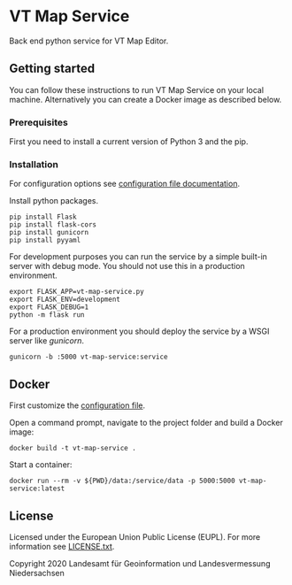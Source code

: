 # VT Map Service

Back end python service for VT Map Editor.

## Getting started

You can follow these instructions to run VT Map Service on your local machine. Alternatively you can create a Docker image as described below.

### Prerequisites

First you need to install a current version of Python 3 and the pip.

### Installation

For configuration options see [configuration file documentation](docs/configuration.adoc).

Install python packages.

```
pip install Flask
pip install flask-cors
pip install gunicorn
pip install pyyaml
```

For development purposes you can run the service by a simple built-in server with debug mode. You should not use this in a production environment.

```
export FLASK_APP=vt-map-service.py
export FLASK_ENV=development
export FLASK_DEBUG=1
python -m flask run
```

For a production environment you should deploy the service by a WSGI server like _gunicorn_.

```
gunicorn -b :5000 vt-map-service:service
``` 

## Docker

First customize the [configuration file](docs/configuration.adoc).

Open a command prompt, navigate to the project folder and build a Docker image:

```
docker build -t vt-map-service .
```

Start a container:

```
docker run --rm -v ${PWD}/data:/service/data -p 5000:5000 vt-map-service:latest
```

## License
Licensed under the European Union Public License (EUPL). For more information see [LICENSE.txt](LICENSE.txt).

Copyright 2020 Landesamt für Geoinformation und Landesvermessung Niedersachsen